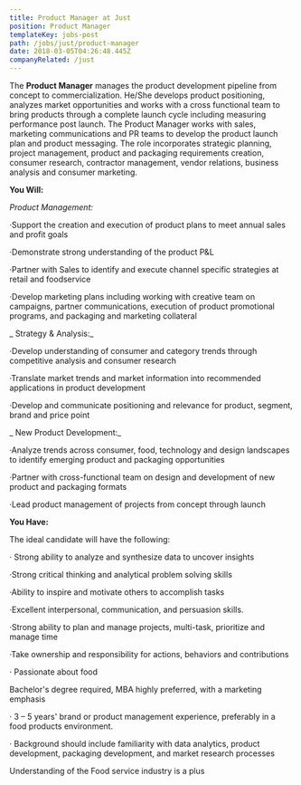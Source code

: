 ```yaml
---
title: Product Manager at Just
position: Product Manager
templateKey: jobs-post
path: /jobs/just/product-manager
date: 2018-03-05T04:26:48.445Z
companyRelated: /just
---
```

The **Product Manager** manages the product development pipeline from concept to commercialization. He/She develops product positioning, analyzes market opportunities and works with a cross functional team to bring products through a complete launch cycle including measuring performance post launch. The Product Manager works with sales, marketing communications and PR teams to develop the product launch plan and product messaging. The role incorporates strategic planning, project management, product and packaging requirements creation, consumer research, contractor management, vendor relations, business analysis and consumer marketing.



**You Will:**

_Product Management:_

·Support the creation and execution of product plans to meet annual sales and profit goals

·Demonstrate strong understanding of the product P&L

·Partner with Sales to identify and execute channel specific strategies at retail and foodservice

·Develop marketing plans including working with creative team on campaigns, partner communications, execution of product promotional programs, and packaging and marketing collateral

_ Strategy & Analysis:_

·Develop understanding of consumer and category trends through competitive analysis and consumer research

·Translate market trends and market information into recommended applications in product development

·Develop and communicate positioning and relevance for product, segment, brand and price point

_ New Product Development:_

·Analyze trends across consumer, food, technology and design landscapes to identify emerging product and packaging opportunities

·Partner with cross-functional team on design and development of new product and packaging formats

·Lead product management of projects from concept through launch

 

**You Have:**

The ideal candidate will have the following:

· Strong ability to analyze and synthesize data to uncover insights

·Strong critical thinking and analytical problem solving skills

·Ability to inspire and motivate others to accomplish tasks

·Excellent interpersonal, communication, and persuasion skills.

·Strong ability to plan and manage projects, multi-task, prioritize and manage time

·Take ownership and responsibility for actions, behaviors and contributions

· Passionate about food

Bachelor's degree required, MBA highly preferred, with a marketing emphasis

· 3 – 5 years' brand or product management experience, preferably in a food products environment.

· Background should include familiarity with data analytics, product development, packaging development, and market research processes

Understanding of the Food service industry is a plus
